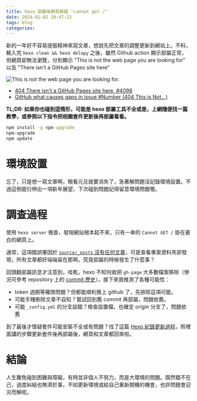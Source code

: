 ```yaml
---
title: hexo 部屬後網頁報錯 "cannot get /"
date: 2024-01-02 20:47:12
tags: blog
categories: 
---
```


新的一年好不容易提振精神來寫文章，想說先把文章的調整更新到網站上。不料，輸入完 `hexo clean && hexo delopy` 之後，雖然 Github action 顯示部屬正常，但網頁卻無法瀏覽，分別顯示 "This is not the web page you are looking for" 以及 "There isn't a GitHub Pages site here"

![This is not the web page you are looking for.](https://i.stack.imgur.com/Hp57y.png)

- [404 There isn't a GitHub Pages site here. #4098](https://github.com/hexojs/hexo/issues/4098)
- [GitHub what causes gaps in issue #Number (404 This is Not...)](https://stackoverflow.com/questions/66569047/github-what-causes-gaps-in-issue-number-404-this-is-not)

**TL;DR: 如果你也碰到這情形，可能是 hexo 部屬工具不全或是，上網隨便找一篇教學，或參照以下指令把相關套件更新後再部屬看看。**
```cmd
npm install -g npm-upgrade
npm-upgrade
npm update
```

<!-- more -->

# 環境設置
忘了，只是想一寫文章啊，眼看元旦就要消失了，急著解問題沒記錄環境設置。不過這倒能衍伸出一項新年展望，下次碰到問題記得留意環境問題喔。

# 調查過程
使用 `hexo server` 檢查，發現網站根本起不來，只有一串的 `Cannot GET /` 掛在蒼白的網頁上。

通常，這項錯誤肇因於 [`source/_posts` 沒有任何文章](https://blog.csdn.net/qq_45593330/article/details/116702792)，可是查看專案資料夾卻發現，所有文章都好端端留在那啊，究竟部屬的時候發生了什麼事？

回頭翻部屬訊息才注意到，哇乾，hexo 不知何故把 `gh-page` 大多數檔案移除（慘況可參考 repository 上的 [commit 歷史](https://github.com/5uperb0y/5uperb0y.github.io/commit/3929872560d5bb2db64fd0a68eb441cac377e355)）。接下來我推測了各種可能性：

- token 過期等權限問題？但都能順利推上 github 了，先排除這項可能。
- 可能手賤刪除文章不自知？嘗試回到舊 commit 再部屬，問題依舊。
- 可能 `_config.yml` 的分支設錯？檢查設置檔，也確定 origin 分支了，問題依舊

到了最後才懷疑套件可能安裝不全或有問題？找了這篇 [Hexo 紀錄更新過程](https://feifacunzai.github.io/2020/06/29/Hexo-%E7%B4%80%E9%8C%84%E6%9B%B4%E6%96%B0%E9%81%8E%E7%A8%8B/)，照裡面講的步驟更新套件後再部屬後，網頁和文章都回來啦。

# 結論

人生難免碰到困難與障礙，有時並非個人不努力，而是大環境的問題。既然錯不在己，過度糾結也無濟於事，不如更新環境或給自己重新開機的機會，也許問題會迎刃而解呢。
